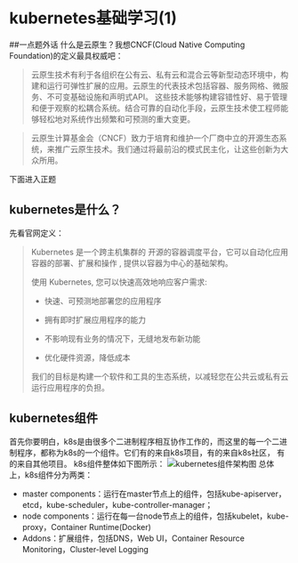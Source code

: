 # kubernetes基础学习(1)

##一点题外话
什么是云原生？我想CNCF(Cloud Native Computing Foundation)的定义最具权威吧：
> 云原生技术有利于各组织在公有云、私有云和混合云等新型动态环境中，构建和运行可弹性扩展的应用。云原生的代表技术包括容器、服务网格、微服务、不可变基础设施和声明式API。
这些技术能够构建容错性好、易于管理和便于观察的松耦合系统。结合可靠的自动化手段，云原生技术使工程师能够轻松地对系统作出频繁和可预测的重大变更。
  
>云原生计算基金会（CNCF）致力于培育和维护一个厂商中立的开源生态系统，来推广云原生技术。我们通过将最前沿的模式民主化，让这些创新为大众所用。

下面进入正题
## kubernetes是什么？
先看官网定义：
>Kubernetes 是一个跨主机集群的 开源的容器调度平台，它可以自动化应用容器的部署、扩展和操作 , 提供以容器为中心的基础架构。
>
>使用 Kubernetes, 您可以快速高效地响应客户需求:
>
>+ 快速、可预测地部署您的应用程序
>
>+ 拥有即时扩展应用程序的能力
>
>+ 不影响现有业务的情况下，无缝地发布新功能
>
>+ 优化硬件资源，降低成本
>
>我们的目标是构建一个软件和工具的生态系统，以减轻您在公共云或私有云运行应用程序的负担。

## kubernetes组件
首先你要明白，k8s是由很多个二进制程序相互协作工作的，而这里的每一个二进制程序，都称为k8s的一个组件。它们有的来自k8s项目，有的来自k8s社区，
有的来自其他项目。
k8s组件整体如下图所示：
![kubernetes组件架构图](https://d33wubrfki0l68.cloudfront.net/817bfdd83a524fed7342e77a26df18c87266b8f4/3da7c/images/docs/components-of-kubernetes.png)
总体上，k8s组件分为两类：
+ master components：运行在master节点上的组件，包括kube-apiserver，etcd，kube-scheduler，kube-controller-manager；
+ node components：运行在每一台node节点上的组件，包括kubelet，kube-proxy，Container Runtime(Docker)
+ Addons：扩展组件，包括DNS，Web UI，Container Resource Monitoring，Cluster-level Logging

